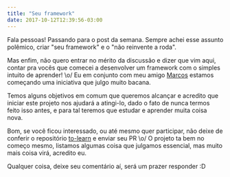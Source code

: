 ```yaml
---
title: "Seu framework"
date: 2017-10-12T12:39:56-03:00
---
```


Fala pessoas! Passando para o post da semana. Sempre achei esse assunto polêmico,
criar "seu framework" e o "não reinvente a roda".

Mas enfim, não quero entrar no mérito da discussão e dizer que vim aqui, contar pra vocês
que comecei a desenvolver um framework com o simples intuito de aprender! \o/ Eu em conjunto
com meu amigo [Marcos](http://vmarcosp.com.br/) estamos começando uma iniciativa
que julgo muito bacana.

Temos alguns objetivos em comum que queremos alcançar e acredito que iniciar este projeto
nos ajudará a atingi-lo, dado o fato de nunca termos feito isso antes, e para tal teremos
que estudar e aprender muita coisa nova.

Bom, se você ficou interessado, ou até mesmo quer participar, não deixe de conferir o
repositório [to-learn](https://goo.gl/7jjw4C) e enviar seu PR \o/ O projeto ta bem no começo mesmo,
listamos algumas coisa que julgamos essencial, mas muito mais coisa virá, acredito eu.

Qualquer coisa, deixe seu comentário aí, será um prazer responder :D